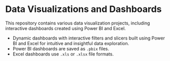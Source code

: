 # Data Visualizations and Dashboards

This repository contains various data visualization projects, including interactive dashboards created using Power BI and Excel.
- Dynamic dashboards with interactive filters and slicers built using Power BI and Excel for intuitive and insightful data exploration.  
- Power BI dashboards are saved as `.pbix` files.  
- Excel dashboards use `.xls` or `.xlsx` file formats.


